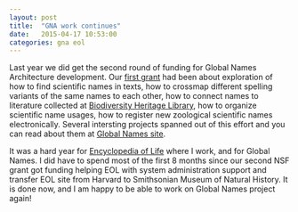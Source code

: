 ```yaml
---
layout: post
title:  "GNA work continues"
date:   2015-04-17 10:53:00
categories: gna eol
---
```

Last year we did get the second round of funding for Global Names Architecture
development. Our [first grant][gn1] had been about exploration of how to find
scientific names in texts, how to crossmap different spelling variants of the
same names to each other, how to connect names to literature collected at
[Biodiversity Heritage Library][bhl], how to organize scientific name usages,
how to register new zoological scientific names electronically. Several
intersting projects spanned out of this effort and you can read about them
at [Global Names site][globalnames].

It was a hard year for [Encyclopedia of Life][eol] where I work, and for Global
Names. I did have to spend most of the first 8 months since our second NSF
grant got funding helping EOL with system administration support and transfer
EOL site from Harvard to Smithsonian Museum of Natural History. It is done now,
and I am happy to be able to work on Global Names project again!

[gn1]: http://nsf.gov/awardsearch/showAward?AWD_ID=1062387
[bhl]: http://www.biodiversitylibrary.org/
[globalnames]: http://globalnames.org
[eol]: http://eol.org
